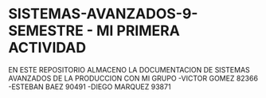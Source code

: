 # SISTEMAS-AVANZADOS-9-SEMESTRE - MI PRIMERA ACTIVIDAD
EN ESTE REPOSITORIO ALMACENO LA DOCUMENTACION DE SISTEMAS AVANZADOS DE LA PRODUCCION CON MI GRUPO
-VICTOR GOMEZ 82366
-ESTEBAN BAEZ 90491
-DIEGO MARQUEZ 93871
